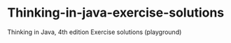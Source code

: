 # Thinking-in-java-exercise-solutions
Thinking in Java, 4th edition
Exercise solutions (playground)
